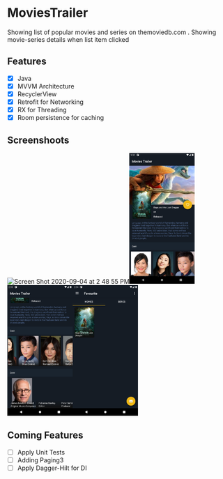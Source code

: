 # MoviesTrailer

Showing list of popular movies and series on themoviedb.com . Showing movie-series details when list item clicked

## Features

- [x] Java
- [x] MVVM Architecture
- [x] RecyclerView
- [x] Retrofit for Networking
- [x] RX for Threading
- [x] Room persistence for caching 

## Screenshoots

<img width="150" alt="Screen Shot 2020-09-04 at 2 48 55 PM" src="/Pic/scr1.png"><img width="150" alt="Screen Shot 2020-09-04 at 2 48 55 PM" src="/Pic/scr2.png"><img width="150" alt="Screen Shot 2020-09-04 at 2 48 55 PM" src="/Pic/scr3.png"><img width="150" alt="Screen Shot 2020-09-04 at 2 48 55 PM" src="/Pic/scr4.png">


## Coming Features
- [ ] Apply Unit Tests
- [ ] Adding Paging3
- [ ] Apply Dagger-Hilt for DI
